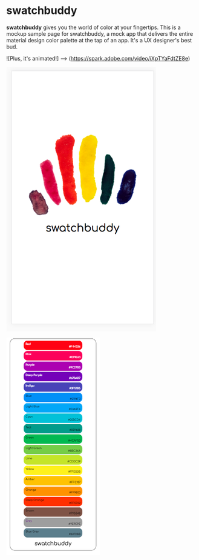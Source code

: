# swatchbuddy

**swatchbuddy** gives you the world of color at your fingertips. This is a mockup sample page for swatchbuddy, a mock app that delivers the entire material design color palette at the tap of an app. It's a UX designer's best bud.

![Plus, it's animated!] --> (https://spark.adobe.com/video/iXpTYaFdtZE8e)

![screenshot -->](https://github.com/scottnyerges/swatchbuddy/blob/master/Screen%20Shot%202018-01-01%20at%204.09.28%20PM.png)

![screenshot -->](https://github.com/scottnyerges/swatchbuddy/blob/master/Screen%20Shot%202018-01-01%20at%204.10.15%20PM.png)
